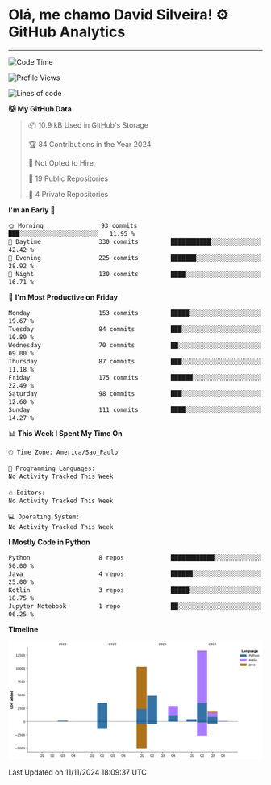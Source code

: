 
# Olá, me chamo David Silveira! ⚙️ GitHub Analytics

---
<!--START_SECTION:waka-->
![Code Time](http://img.shields.io/badge/Code%20Time-209%20hrs%2017%20mins-blue)

![Profile Views](http://img.shields.io/badge/Profile%20Views-0-blue)

![Lines of code](https://img.shields.io/badge/From%20Hello%20World%20I%27ve%20Written-37.4%20thousand%20lines%20of%20code-blue)

**🐱 My GitHub Data** 

> 📦 10.9 kB Used in GitHub's Storage 
 > 
> 🏆 84 Contributions in the Year 2024
 > 
> 🚫 Not Opted to Hire
 > 
> 📜 19 Public Repositories 
 > 
> 🔑 4 Private Repositories 
 > 
**I'm an Early 🐤** 

```text
🌞 Morning                93 commits          ███░░░░░░░░░░░░░░░░░░░░░░   11.95 % 
🌆 Daytime                330 commits         ███████████░░░░░░░░░░░░░░   42.42 % 
🌃 Evening                225 commits         ███████░░░░░░░░░░░░░░░░░░   28.92 % 
🌙 Night                  130 commits         ████░░░░░░░░░░░░░░░░░░░░░   16.71 % 
```
📅 **I'm Most Productive on Friday** 

```text
Monday                   153 commits         █████░░░░░░░░░░░░░░░░░░░░   19.67 % 
Tuesday                  84 commits          ███░░░░░░░░░░░░░░░░░░░░░░   10.80 % 
Wednesday                70 commits          ██░░░░░░░░░░░░░░░░░░░░░░░   09.00 % 
Thursday                 87 commits          ███░░░░░░░░░░░░░░░░░░░░░░   11.18 % 
Friday                   175 commits         ██████░░░░░░░░░░░░░░░░░░░   22.49 % 
Saturday                 98 commits          ███░░░░░░░░░░░░░░░░░░░░░░   12.60 % 
Sunday                   111 commits         ████░░░░░░░░░░░░░░░░░░░░░   14.27 % 
```


📊 **This Week I Spent My Time On** 

```text
🕑︎ Time Zone: America/Sao_Paulo

💬 Programming Languages: 
No Activity Tracked This Week

🔥 Editors: 
No Activity Tracked This Week

💻 Operating System: 
No Activity Tracked This Week
```

**I Mostly Code in Python** 

```text
Python                   8 repos             ████████████░░░░░░░░░░░░░   50.00 % 
Java                     4 repos             ██████░░░░░░░░░░░░░░░░░░░   25.00 % 
Kotlin                   3 repos             █████░░░░░░░░░░░░░░░░░░░░   18.75 % 
Jupyter Notebook         1 repo              ██░░░░░░░░░░░░░░░░░░░░░░░   06.25 % 
```



**Timeline**

![Lines of Code chart](https://raw.githubusercontent.com/DavidSilveira80/DavidSilveira80/master/assets/bar_graph.png)


 Last Updated on 11/11/2024 18:09:37 UTC
<!--END_SECTION:waka-->


